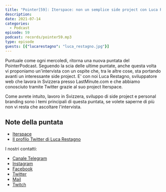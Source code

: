 ```yaml
---
title: "Pointer[59]: Iterspace: non un semplice side project con Luca Restagno"
description:
date: 2021-07-14
categories:
  - Podcast
episode: 59
podcast: records/pointer59.mp3
type: episode
guests: [{"lucarestagno": "luca_restagno.jpg"}]
---
```



Puntuale come ogni mercoledi, ritorna una nuova puntata del PointerPodcast.
Seguendo la scia delle ultime puntate, anche questa volta vi proponiamo un'intervista con un ospite che, tra le altre cose, sta portando avanti un interessante side project. 
E' con noi Luca Restagno, sviluppatore web che lavora in Svizzera presso LastMinute.com e che abbiamo conosciuto tramite Twitter grazie al suo project Iterspace.

Come avrete intuito, lavoro in Svizzera, sviluppo di side project e personal branding sono i temi principali di questa puntata, se volete saperne di più non vi resta che ascoltare l'intervista.


## Note della puntata 

- [Iterspace](https://www.iterspace.com/)
- [Il profilo Twitter di Luca Restagno](https://twitter.com/ikoichi)



I nostri contatti:

- [Canale Telegram](https://t.me/PointerPodcast)
- [Instagram](https://www.instagram.com/pointerpodcast/)
- [Facebook](https://www.facebook.com/pointerPodcast/)
- [Twitter](https://twitter.com/PointerPodcast)
- [Mail](info@pointerpodcast.it)
- [Twitch](https://www.twitch.tv/pointerpodcast)

